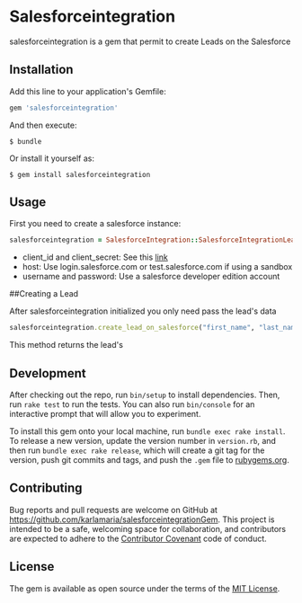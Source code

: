# Salesforceintegration

salesforceintegration is a gem that permit to create Leads on the Salesforce

## Installation

Add this line to your application's Gemfile:

```ruby
gem 'salesforceintegration'
```

And then execute:

    $ bundle

Or install it yourself as:

    $ gem install salesforceintegration

## Usage

First you need to create a salesforce instance:

```ruby
salesforceintegration = SalesforceIntegration::SalesforceIntegrationLead.new("client_id", "client_secret", "host", "username", "password")
```
* client_id and client_secret: See this [link](https://auth0.com/docs/connections/social/salesforce)
* host: Use login.salesforce.com or test.salesforce.com if using a sandbox
* username and password: Use a salesforce developer edition account

##Creating a Lead

After salesforceintegration initialized you only need pass the lead's data

```ruby
salesforceintegration.create_lead_on_salesforce("first_name", "last_name", "email", "company", "job_title", "phone", "website")
```
This method returns the lead's 

## Development

After checking out the repo, run `bin/setup` to install dependencies. Then, run `rake test` to run the tests. You can also run `bin/console` for an interactive prompt that will allow you to experiment.

To install this gem onto your local machine, run `bundle exec rake install`. To release a new version, update the version number in `version.rb`, and then run `bundle exec rake release`, which will create a git tag for the version, push git commits and tags, and push the `.gem` file to [rubygems.org](https://rubygems.org).

## Contributing

Bug reports and pull requests are welcome on GitHub at https://github.com/karlamaria/salesforceintegrationGem. This project is intended to be a safe, welcoming space for collaboration, and contributors are expected to adhere to the [Contributor Covenant](contributor-covenant.org) code of conduct.


## License

The gem is available as open source under the terms of the [MIT License](http://opensource.org/licenses/MIT).

